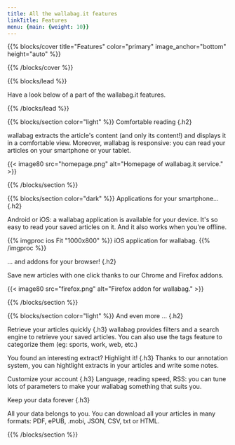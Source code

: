 ```yaml
---
title: All the wallabag.it features
linkTitle: Features
menu: {main: {weight: 10}}
---
```


{{% blocks/cover title="Features" color="primary" image_anchor="bottom" height="auto" %}}

{{% /blocks/cover %}}

{{% blocks/lead %}}

Have a look below of a part of the wallabag.it features.

{{% /blocks/lead %}}

{{% blocks/section color="light" %}}
Comfortable reading
{.h2}

wallabag extracts the article's content (and only its content!) and displays it in a comfortable view. Moreover, wallabag is responsive: you can read your articles on your smartphone or your tablet.

{{< image80 src="homepage.png" alt="Homepage of wallabag.it service." >}}

{{% /blocks/section %}}

{{% blocks/section color="dark" %}}
Applications for your smartphone...
{.h2}

Android or iOS: a wallabag application is available for your device. It's so easy to read your saved articles on it. And it also works when you're offline.

{{% imgproc ios Fit "1000x800" %}}
iOS application for wallabag.
{{% /imgproc %}}

... and addons for your browser!
{.h2}

Save new articles with one click thanks to our Chrome and Firefox addons.

{{< image80 src="firefox.png" alt="Firefox addon for wallabag." >}}

{{% /blocks/section %}}

{{% blocks/section color="light" %}}
And even more ...
{.h2}

Retrieve your articles quickly
{.h3}
wallabag provides filters and a search engine to retrieve your saved articles.
You can also use the tags feature to categorize them (eg: sports, work, web, etc.)

You found an interesting extract? Highlight it!
{.h3}
Thanks to our annotation system, you can hightlight extracts in your articles and write some notes.

Customize your account
{.h3}
Language, reading speed, RSS: you can tune lots of parameters to make your wallabag something that suits you.

Keep your data forever
{.h3}

All your data belongs to you. You can download all your articles in many formats: PDF, ePUB, .mobi, JSON, CSV, txt or HTML.

{{% /blocks/section %}}
